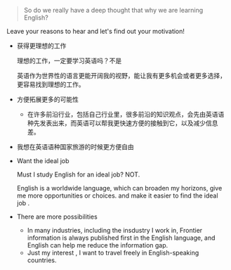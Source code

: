 

> So do we really have a deep thought that why we are learning English?

Leave your reasons to hear and let's find out your motivation!

- 获得更理想的工作

  理想的工作，一定要学习英语吗？不是

  英语作为世界性的语言更能开阔我的视野，能让我有更多机会或者更多选择，更容易找到理想的工作。

- 方便拓展更多的可能性

  - 在许多前沿行业，包括自己行业里，很多前沿的知识观点，会先由英语语种先发表出来，而英语可以帮我更快速方便的接触到它，以及减少信息差。
- 我想在英语语种国家旅游的时候更方便自由



- Want the ideal job 

  Must I study English for an ideal job?  NOT.

  English is a worldwide language, which can broaden my horizons, give me more opportunities or choices. and make it easier to find the ideal job .

- There are more possibilities

  - In many industries, including the insdustry I work in, Frontier information is always published first in the English language, and English can help me reduce the information gap.
  - Just my interest , I want to travel freely in English-speaking countries.

